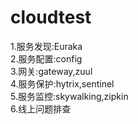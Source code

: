 # cloudtest
1.服务发现:Euraka <br/>
2.服务配置:config  <br/>
3.网关:gateway,zuul  <br/>
4.服务保护:hytrix,sentinel  <br/>
5.服务监控:skywalking,zipkin <br/>
6.线上问题排查